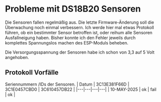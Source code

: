 # Probleme mit DS18B20 Sensoren

Die Sensoren fallen regelmäßig aus. 
Die letzte Firmware-Änderung soll die Überwachung noch einmal verbessern.
Ich werde hier mal etwas Protokoll führen, ob ein bestimmter Sensor betroffen ist, oder reihum alle Sensoren Ausfallneigung haben.
Bisher konnte ich den Fehler jeweils durch komplettes Spannungslos machen des ESP-Moduls beheben.

Die Versorgungsspannung der Sensoren habe ich schon von 3,3 auf 5 Volt angehoben.

## Protokoll Vorfälle

Seriennummern /IDs der Sensoren.
| Datum | 3C13E381F66D |  3C1E0457CBD0 |  3C610457DB22 |
|---|---|---|---|
| 10-MAY-2025 | ok | fail | ok |

